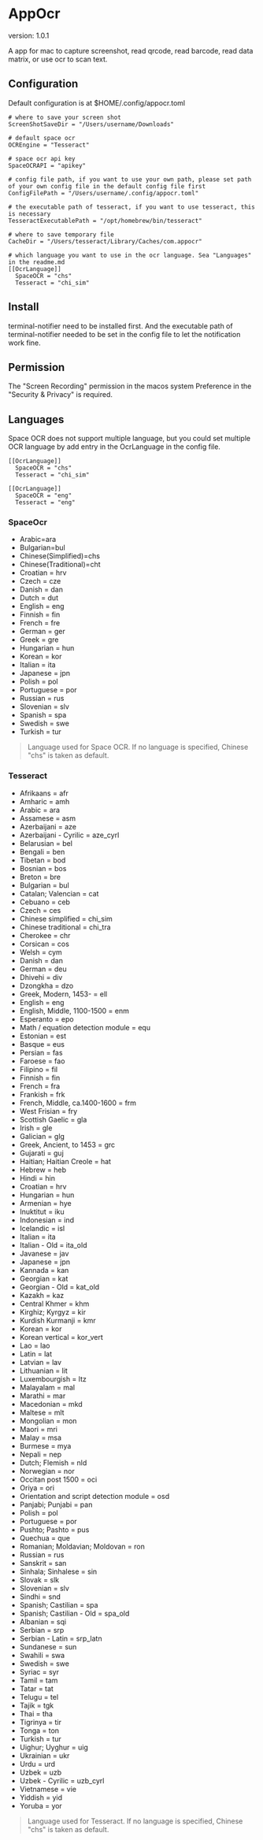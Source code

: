 # AppOcr

version: 1.0.1

A app for mac to capture screenshot, read qrcode, read barcode, read data matrix, or use ocr to scan text. 

## Configuration

Default configuration is at $HOME/.config/appocr.toml

```
# where to save your screen shot
ScreenShotSaveDir = "/Users/username/Downloads"

# default space ocr  
OCREngine = "Tesseract"

# space ocr api key
SpaceOCRAPI = "apikey"

# config file path, if you want to use your own path, please set path of your own config file in the default config file first
ConfigFilePath = "/Users/username/.config/appocr.toml"

# the executable path of tesseract, if you want to use tesseract, this is necessary
TesseractExecutablePath = "/opt/homebrew/bin/tesseract"

# where to save temporary file
CacheDir = "/Users/tesseract/Library/Caches/com.appocr"

# which language you want to use in the ocr language. Sea "Languages" in the readme.md
[[OcrLanguage]]                   
  SpaceOCR = "chs"
  Tesseract = "chi_sim"
```

## Install

terminal-notifier need to be installed first. And the executable path of terminal-notifier needed to be set in the config file to let the notification work fine.

## Permission

The "Screen Recording" permission in the macos system Preference in the "Security & Privacy" is required.

## Languages

Space OCR does not support multiple language, but you could set multiple OCR language by add entry in the OcrLanguage in the config file. 

```
[[OcrLanguage]]
  SpaceOCR = "chs"
  Tesseract = "chi_sim"

[[OcrLanguage]]
  SpaceOCR = "eng"
  Tesseract = "eng"
```

### SpaceOcr

- Arabic=ara
- Bulgarian=bul
- Chinese(Simplified)=chs
- Chinese(Traditional)=cht
- Croatian = hrv
- Czech = cze
- Danish = dan
- Dutch = dut
- English = eng
- Finnish = fin
- French = fre
- German = ger
- Greek = gre
- Hungarian = hun
- Korean = kor
- Italian = ita
- Japanese = jpn
- Polish = pol
- Portuguese = por
- Russian = rus
- Slovenian = slv
- Spanish = spa
- Swedish = swe
- Turkish = tur

> Language used for Space OCR. If no language is specified, Chinese "chs" is taken as default.

### Tesseract

- Afrikaans = afr
- Amharic = amh
- Arabic = ara
- Assamese = asm
- Azerbaijani = aze
- Azerbaijani - Cyrilic = aze_cyrl
- Belarusian = bel
- Bengali = ben
- Tibetan = bod
- Bosnian = bos
- Breton = bre
- Bulgarian = bul
- Catalan; Valencian = cat
- Cebuano = ceb
- Czech = ces
- Chinese simplified = chi_sim
- Chinese traditional = chi_tra
- Cherokee = chr
- Corsican = cos
- Welsh = cym
- Danish = dan
- German = deu
- Dhivehi = div
- Dzongkha = dzo
- Greek, Modern, 1453- = ell
- English = eng
- English, Middle, 1100-1500 = enm
- Esperanto = epo
- Math / equation detection module = equ
- Estonian = est
- Basque = eus
- Persian = fas
- Faroese = fao
- Filipino = fil
- Finnish = fin
- French = fra
- Frankish = frk
- French, Middle, ca.1400-1600 = frm
- West Frisian = fry
- Scottish Gaelic = gla
- Irish = gle
- Galician = glg
- Greek, Ancient, to 1453 = grc
- Gujarati = guj
- Haitian; Haitian Creole = hat
- Hebrew = heb
- Hindi = hin
- Croatian = hrv
- Hungarian = hun
- Armenian = hye
- Inuktitut = iku
- Indonesian = ind
- Icelandic = isl
- Italian = ita
- Italian - Old = ita_old
- Javanese = jav
- Japanese = jpn
- Kannada = kan
- Georgian = kat
- Georgian - Old = kat_old
- Kazakh = kaz
- Central Khmer = khm
- Kirghiz; Kyrgyz = kir
- Kurdish Kurmanji = kmr
- Korean = kor
- Korean vertical = kor_vert
- Lao = lao
- Latin = lat
- Latvian = lav
- Lithuanian = lit
- Luxembourgish = ltz
- Malayalam = mal
- Marathi = mar
- Macedonian = mkd
- Maltese = mlt
- Mongolian = mon
- Maori = mri
- Malay = msa
- Burmese = mya
- Nepali = nep
- Dutch; Flemish = nld
- Norwegian = nor
- Occitan post 1500 = oci
- Oriya = ori
- Orientation and script detection module = osd
- Panjabi; Punjabi = pan
- Polish = pol
- Portuguese = por
- Pushto; Pashto = pus
- Quechua = que
- Romanian; Moldavian; Moldovan = ron
- Russian = rus
- Sanskrit = san
- Sinhala; Sinhalese = sin
- Slovak = slk
- Slovenian = slv
- Sindhi = snd
- Spanish; Castilian = spa
- Spanish; Castilian - Old = spa_old
- Albanian = sqi
- Serbian = srp
- Serbian - Latin = srp_latn
- Sundanese = sun
- Swahili = swa
- Swedish = swe
- Syriac = syr
- Tamil = tam
- Tatar = tat
- Telugu = tel
- Tajik = tgk
- Thai = tha
- Tigrinya = tir
- Tonga = ton
- Turkish = tur
- Uighur; Uyghur = uig
- Ukrainian = ukr
- Urdu = urd
- Uzbek = uzb
- Uzbek - Cyrilic = uzb_cyrl
- Vietnamese = vie
- Yiddish = yid
- Yoruba = yor

> Language used for Tesseract. If no language is specified, Chinese "chs" is taken as default.